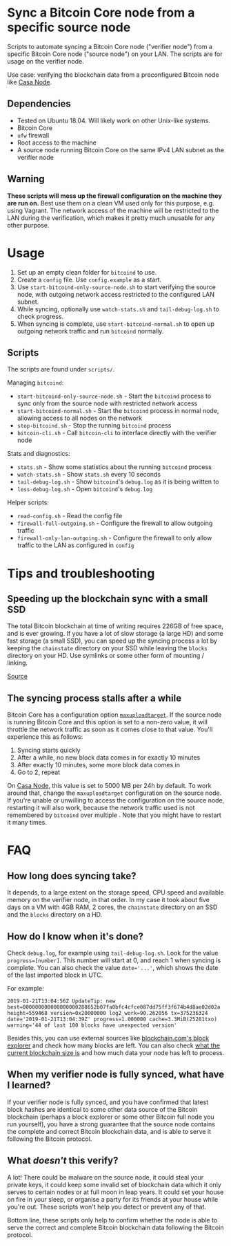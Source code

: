 # Sync a Bitcoin Core node from a specific source node

Scripts to automate syncing a Bitcoin Core node ("verifier node") from a specific Bitcoin Core node ("source node") on your LAN. The scripts are for usage on the verifier node.

Use case: verifying the blockchain data from a preconfigured Bitcoin node like [Casa Node](https://keys.casa/lightning-bitcoin-node/).

## Dependencies

* Tested on Ubuntu 18.04. Will likely work on other Unix-like systems.
* Bitcoin Core
* `ufw` firewall
* Root access to the machine
* A source node running Bitcoin Core on the same IPv4 LAN subnet as the verifier node

## Warning

**These scripts will mess up the firewall configuration on the machine they are run on.** Best use them on a clean VM used only for this purpose, e.g. using Vagrant. The network access of the machine will be restricted to the LAN during the verification, which makes it pretty much unusable for any other purpose.

# Usage

1. Set up an empty clean folder for `bitcoind` to use.
2. Create a `config` file. Use `config.example` as a start.
3. Use `start-bitcoind-only-source-node.sh` to start verifying the source node, with outgoing network access restricted to the configured LAN subnet.
4. While syncing, optionally use `watch-stats.sh` and `tail-debug-log.sh` to check progress.
5. When syncing is complete, use `start-bitcoind-normal.sh` to open up outgoing network traffic and run `bitcoind` normally.

## Scripts

The scripts are found under `scripts/`.

Managing `bitcoind`:

- `start-bitcoind-only-source-node.sh` - Start the `bitcoind` process to sync only from the source node with restricted network access
- `start-bitcoind-normal.sh` - Start the `bitcoind` process in normal node, allowing access to all nodes on the network
- `stop-bitcoind.sh` - Stop the running `bitcoind` process
- `bitcoin-cli.sh` - Call `bitcoin-cli` to interface directly with the verifier node

Stats and diagnostics:
- `stats.sh` - Show some statistics about the running `bitcoind` process
- `watch-stats.sh` - Show `stats.sh` every 10 seconds
- `tail-debug-log.sh` - Show `bitcoind`'s `debug.log` as it is being written to
- `less-debug-log.sh` - Open `bitcoind`'s `debug.log`

Helper scripts:
- `read-config.sh` - Read the config file
- `firewall-full-outgoing.sh` - Configure the firewall to allow outgoing traffic
- `firewall-only-lan-outgoing.sh` - Configure the firewall to only allow traffic to the LAN as configured in `config`

# Tips and troubleshooting

## Speeding up the blockchain sync with a small SSD

The total Bitcoin blockchain at time of writing requires 226GB of free space, and is ever growing. If you have a lot of slow storage (a large HD) and some fast storage (a small SSD), you can speed up the syncing process a lot by keeping the `chainstate` directory on your SSD while leaving the `blocks` directory on your HD. Use symlinks or some other form of mounting / linking.

[Source](https://www.reddit.com/r/Bitcoin/comments/7iaa3t/if_you_run_a_full_node_on_a_hdd_put_your/)

## The syncing process stalls after a while

Bitcoin Core has a configuration option [`maxuploadtarget`](https://bitcoin.org/en/full-node#reduce-traffic). If the source node is running Bitcoin Core and this option is set to a non-zero value, it will throttle the network traffic as soon as it comes close to that value. You'll experience this as follows:

1. Syncing starts quickly
2. After a while, no new block data comes in for exactly 10 minutes
3. After exactly 10 minutes, some more block data comes in
4. Go to 2, repeat

On [Casa Node](https://keys.casa/lightning-bitcoin-node/), this value is set to 5000 MB per 24h by default. To work around that, change the `maxuploadtarget` configuration on the source node. If you're unable or unwilling to access the configuration on the source node, restarting it will also work, because the network traffic used is not remembered by `bitcoind` over multiple . Note that you might have to restart it many times.

# FAQ

## How long does syncing take?

It depends, to a large extent on the storage speed, CPU speed and available memory on the verifier node, in that order. In my case it took about five days on a VM with 4GB RAM, 2 cores, the `chainstate` directory on an SSD and the `blocks` directory on a HD.

## How do I know when it's done?

Check `debug.log`, for example using `tail-debug-log.sh`. Look for the value `progress=[number]`. This number will start at 0, and reach 1 when syncing is complete. You can also check the value `date='...'`, which shows the date of the last imported block in UTC.

For example:

```
2019-01-21T13:04:56Z UpdateTip: new best=000000000000000000288652b07fa0bfc4cfce087dd75ff3f674b4d8ae02d02a height=559468 version=0x20000000 log2_work=90.262056 tx=375236324 date='2019-01-21T13:04:39Z' progress=1.000000 cache=3.3MiB(25281txo) warning='44 of last 100 blocks have unexpected version'
```

Besides this, you can use external sources like [blockchain.com's block explorer](https://www.blockchain.com/explorer) and check how many blocks are left. You can also check [what the current blockchain size is](https://www.blockchain.com/charts/blocks-size?timespan=all) and how much data your node has left to process.

## When my verifier node is fully synced, what have I learned?

If your verifier node is fully synced, and you have confirmed that latest block hashes are identical to some other data source of the Bitcoin blockchain (perhaps a block explorer or some other Bitcoin full node you run yourself), you have a strong guarantee that the source node contains the complete and correct Bitcoin blockchain data, and is able to serve it following the Bitcoin protocol.

## What *doesn't* this verify?

A lot! There could be malware on the source node, it could steal your private keys, it could keep some invalid set of blockchain data which it only serves to certain nodes or at full moon in leap years. It could set your house on fire in your sleep, or organise a party for its friends at your house while you're out. These scripts won't help you detect or prevent any of that.

Bottom line, these scripts only help to confirm whether the node is able to serve the correct and complete Bitcoin blockchain data following the Bitcoin protocol.


